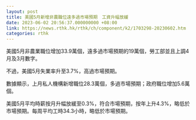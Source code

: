 ```yaml
---
layout: post
title: 美國5月新增非農職位遠多過市場預期　工資升幅放緩
date: 2023-06-02 20:56:37.000000000 +08:00
link: https://news.rthk.hk/rthk/ch/component/k2/1703298-20230602.htm
categories: rthk
---
```


美國5月非農業職位增加33.9萬個，遠多過市場預期的19萬個，勞工部並且上調4月及3月數字。

不過，美國5月失業率升至3.7%，高過市場預期。

數據顯示，上月私人機構新增職位28.3萬個，多過市場預期；政府職位增加5.6萬個。

美國5月平均時薪按月升幅放緩至0.3%，符合市場預期，按年上升4.3%，略低於市場預期。每周平均工時34.3小時，略低於市場預期。
